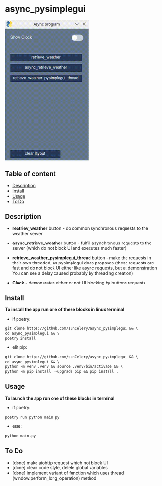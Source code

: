 <h1>async_pysimplegui</h1>

![gif-program-demo](https://github.com/sunCelery/async_pysimplegui/blob/main/gifs/program-demo.gif)

<h2>Table of content</h2>

- [Description](#description)
- [Install](#install)
- [Usage](#usage)
- [To Do](#to-do)

## Description ##

- **reatriev_weather** button - do common synchronous requests to the weather server

- **async_retrieve_weather** button - fulfill asynchronous requests to the server
(which do not block UI and executes much faster)

- **retrieve_weather_pysimplegui_thread** button - make the requests in their own threaded,
as pysimplegui docs proposes (these requests are fast and do not block UI either
like async requests, but at demonstration You can see a delay caused
probably by threading creation)

- **Clock** - demonsrates either or not UI blocking by buttons requests

## Install ##
**To install the app run one of these blocks in linux terminal**

- if poetry:
```
git clone https://github.com/sunCelery/async_pysimplegui && \
cd async_pysimplegui && \
poetry install
```

- elif pip:
```
git clone https://github.com/sunCelery/async_pysimplegui && \
cd async_pysimplegui && \
python -m venv .venv && source .venv/bin/activate && \
python -m pip install --upgrade pip && pip install .
```

## Usage ##
**To launch the app run one of these blocks in terminal**

- if poetry:
```
poetry run python main.py
```
- else:
```
python main.py
```

## To Do ##

- [done] make aiohttp request which not block UI
- [done] clean code style, delete global variables
- [done] implement variant of function which uses thread (window.perform_long_operation) method
